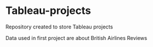 # Tableau-projects
Repository created to store Tableau projects

Data used in first project are about British Airlines Reviews

